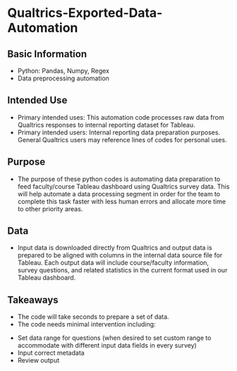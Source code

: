 # Qualtrics-Exported-Data-Automation
 
## Basic Information 
- Python: Pandas, Numpy, Regex
- Data preprocessing automation

## Intended Use
- Primary intended uses: This automation code processes raw data from Qualtrics responses to internal reporting dataset for Tableau.
- Primary intended users: Internal reporting data preparation purposes. General Qualtrics users may reference lines of codes for personal uses.

## Purpose
- The purpose of these python codes is automating data preparation to feed faculty/course Tableau dashboard using Qualtrics survey data. This will help automate a data processing segment in order for the team to complete this task faster with less human errors and allocate more time to other priority areas.

## Data
- Input data is downloaded directly from Qualtrics and output data is prepared to be aligned with columns in the internal data source file for Tableau. Each output data will include course/faculty information, survey questions, and related statistics in the current format used in our Tableau dashboard.

## Takeaways
- The code will take seconds to prepare a set of data.
-	The code needs minimal intervention including:
 *	Set data range for questions (when desired to set custom range to accommodate with different input data fields in every survey)
 * Input correct metadata
 * Review output
